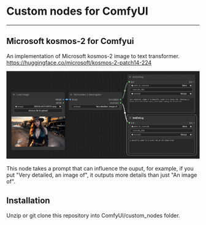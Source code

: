 <h1>Custom nodes for ComfyUI</h1>
<hr>
<h2>Microsoft kosmos-2 for Comfyui</h2>

An implementation of Microsoft kosmos-2 image to text transformer.<br>
https://huggingface.co/microsoft/kosmos-2-patch14-224

<img src="img/ComfyUI_00001_.png">

This node takes a prompt that can influence the ouput, for example, if you put "Very detailed, an image of", it outputs more details than just "An image of".

<h2>Installation</h2>

Unzip or git clone this repository into ComfyUI/custom_nodes folder.